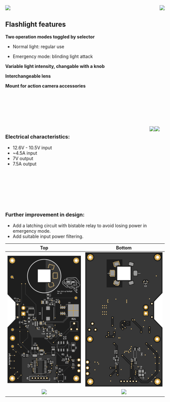 <img src="https://user-images.githubusercontent.com/21167984/195996789-b048d374-d32e-493f-831c-82f89510df39.png" height="500">






<img align="right" src="https://user-images.githubusercontent.com/21167984/195988344-1e1a6894-d30d-428e-af9c-e7eeb061bb04.png" height="400">

## Flashlight features
__Two operation modes toggled by selector__

 * Normal light: regular use

 * Emergency mode: blinding light attack

__Variable light intensity, changable with a knob__

__Interchangeable lens__

__Mount for action camera accessories__
<br/><br/>
<br/><br/>
<br/><br/>
<br/><br/>
<img align="right" src="https://user-images.githubusercontent.com/21167984/195998748-c04a7f2c-64ba-4586-9e8b-77939eeff909.png" height="300"> <img align="right" src="https://user-images.githubusercontent.com/21167984/195988672-879098bb-99c2-44bb-85fa-705240d8f8ec.png" height="300">

### Electrical characteristics:
* 12.6V - 10.5V input
* ~4.5A input
* 7V output
* 7.5A output
<br/><br/>
<br/><br/>
<br/><br/>
<br/><br/>
### Further improvement in design:
* Add a latching circuit with bistable relay to avoid losing power in emergency mode.
* Add suitable input power filtering.

Top             |  Bottom
:-------------------------:|:-------------------------:
![](SVG/top.svg)  |  ![](SVG/bottom.svg)
<img src="https://user-images.githubusercontent.com/21167984/196026665-79927111-e6c0-423b-a4e9-d343b155d208.png" height="400"> | <img src="https://user-images.githubusercontent.com/21167984/196026671-bbbf73bb-7768-4b2d-9cc5-4fe0228483e4.png" height="400">

